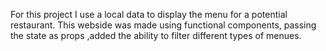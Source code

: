 For this project I use a local data to display the menu for a potential restaurant.
This webside was made using functional components, passing the state as props ,added the ability to filter different types of menues.
